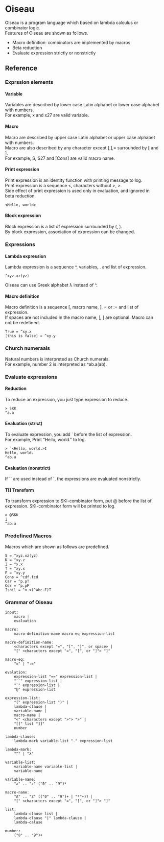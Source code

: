 # Oiseau

Oiseau is a program language which based on lambda calculus or combinator logic.  
Features of Oiseau are shown as follows.

* Macro definition: combinators are implemented by macros
* Beta reduction
* Evaluate expression strictly or nonstrictly

## Reference

### Exprssion elements

#### Variable
Variables are described by lower case Latin alphabet or lower case alphabet with numbers.  
For example, x and x27 are valid variable.

#### Macro
Macro are described by upper case Latin alphabet or upper case alphabet with numbers.  
Macro are also described by any character except [,],= surrounded by [ and ].  
For example, S, S27 and [Cons] are valid macro name.

#### Print expression
Print expression is an identity function with printing message to log.  
Print expression is a sequence <, characters without >, >.  
Side effect of print expression is used only in evaluation, and ignored in beta reduction.

```
<Hello, world>
```

#### Block expression
Block expression is a list of expression surrounded by (, ).  
By block expression, association of expression can be changed.

### Expressions

#### Lambda expression
Lambda expression is a sequence ^, variables, . and list of expression.  

```
^xyz.xz(yz)
```
Oiseau can use Greek alphabet λ instead of ^.

#### Macro definition
Macro definition is a sequence [, macro name, ], = or := and list of expression.  
If spaces are not included in the macro name, [, ] are optional.
Macro can not be redefined.  

```
True = ^xy.x
[this is false] = ^xy.y
```

### Church numeraals
Natural numbers is interpreted as Church numerals.  
For example, number 2 is interpreted as ^ab.a(ab).

### Evaluate expressions

#### Reduction
To reduce an expression, you just type expression to reduce.

```
> SKK
^a.a
```

#### Evaluation (strict)
To evaluate expression, you add \` before the list of expression.  
For example, Print "Hello, world." to log.

```
> `<Hello, world.>I
Hello, world.
^ab.a
```

#### Evaluation (nonstrict)
If \`\` are used instead of \`, the expressions are evaluated nonstrictly.  

#### T[] Transform
To transform expression to SKI-combinator form, put @ before the list of expression.
SKI-combinator form will be printed to log.

```
> @SKK
I
^ab.a
```

### Predefined Macros
Macros which are shown as follows are predefined.

```
S = ^xyz.xz(yz)
K = ^xy.z
I = ^x.x
T = ^xy.x
F = ^xy.y
Cons = ^cdf.fcd
Car = ^p.pT
Cdr = ^p.pF
Isnil = ^x.x(^abc.F)T
```

### Grammar of Oiseau
```
input:
    macro |
    evaluation

macro:
    macro-definition-name macro-eq expression-list

macro-definition-name:
    <characters except "=", "[", "]", or space> |
    "[" <characters except "=", "[", or "]"> "]"

macro-eq:
    "=" | ":="

evalation:
    expression-list "==" expression-list |
    "``" expression-list |
    "`" expression-list |
    "@" expression-list

expression-list:
    "(" expression-list ")" |
    lambda-clause |
    variable-name |
    macro-name |
    "<" <characters except ">"> ">" |
    "[[" list "]]"
    number

lambda-clause:
    lambda-mark variable-list "." expression-list

lambda-mark:
    "^" | "λ"

variable-list:
    variable-name variable-list |
    variable-name

variable-name:
    "a" .. "z" ("0" .. "9")*

macro-name:
    "A" .. "Z" (("0" .. "9")+ | "*"+)? |
    "[" <characters except "=", "[", or "]"> "]"

list:
    lambda-clause list |
    lambda-clause "|" lambda-clause |
    lambda-caluse

number:
    ("0" .. "9")+
```

